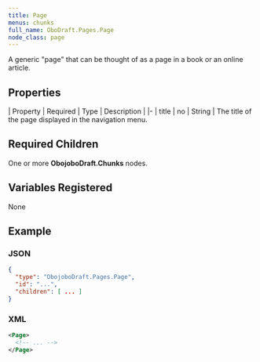 ```yaml
---
title: Page
menus: chunks
full_name: OboDraft.Pages.Page
node_class: page
---
```

A generic "page" that can be thought of as a page in a book or an online article.

## Properties

| Property | Required | Type | Description |
|-
| title | no | String | The title of the page displayed in the navigation menu.


## Required Children

One or more **ObojoboDraft.Chunks** nodes.

## Variables Registered

None

## Example

### JSON

```json
{
  "type": "ObojoboDraft.Pages.Page",
  "id": "...",
  "children": [ ... ]
}
```

### XML

```xml
<Page>
  <!-- ... -->
</Page>
```
